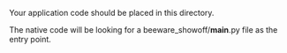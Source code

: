 Your application code should be placed in this directory.

The native code will be looking for a beeware_showoff/__main__.py file as the entry point.
